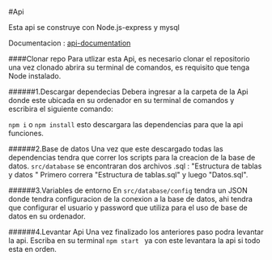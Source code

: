 #Api

Esta api se construye con Node.js-express y mysql

Documentacion : [api-documentation](https://github.com/Exequiel65/Api--challenge-Alkemy/blob/master/Challenge%20Alkemy.postman_collection.json "api-documentation")


####Clonar repo
Para utlizar esta Api, es necesario clonar el repositorio una vez clonado abrira su terminal de comandos, es requisito que tenga Node instalado.

######1.Descargar dependecias
Debera ingresar a la carpeta de la Api donde este ubicada en su ordenador en su terminal de comandos y escribira el siguiente comando:

`npm i` o `npm install` esto descargara las dependencias para que la api funciones.

######2.Base de datos
Una vez que este descargado todas las dependencias tendra que correr los scripts para la creacion de la base de datos.
`src/database` se encontraran dos archivos .sql : "Estructura de tablas y datos "
Primero correra "Estructura de tablas.sql" y luego "Datos.sql".

######3.Variables de entorno
En `src/database/config` tendra un JSON donde tendra configuracion de la conexion a la base de datos, ahi tendra que configurar el usuario y password que utiliza para el uso de base de datos en su ordenador.

######4.Levantar Api
Una vez finalizado los anteriores paso podra levantar la api.
Escriba en su terminal `npm start ` ya con este levantara la api si todo esta en orden.